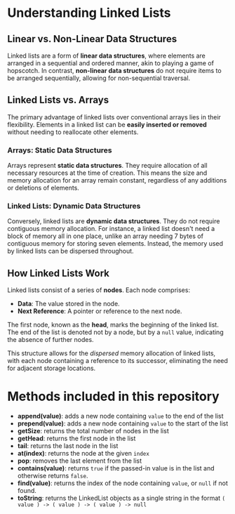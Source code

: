 # Understanding Linked Lists

## Linear vs. Non-Linear Data Structures

Linked lists are a form of **linear data structures**, where elements are arranged in a sequential and ordered manner, akin to playing a game of hopscotch. In contrast, **non-linear data structures** do not require items to be arranged sequentially, allowing for non-sequential traversal.

## Linked Lists vs. Arrays

The primary advantage of linked lists over conventional arrays lies in their flexibility. Elements in a linked list can be **easily inserted or removed** without needing to reallocate other elements.

### Arrays: Static Data Structures

Arrays represent **static data structures**. They require allocation of all necessary resources at the time of creation. This means the size and memory allocation for an array remain constant, regardless of any additions or deletions of elements.

### Linked Lists: Dynamic Data Structures

Conversely, linked lists are **dynamic data structures**. They do not require contiguous memory allocation. For instance, a linked list doesn't need a block of memory all in one place, unlike an array needing 7 bytes of contiguous memory for storing seven elements. Instead, the memory used by linked lists can be dispersed throughout.

## How Linked Lists Work

Linked lists consist of a series of **nodes**. Each node comprises:

- **Data**: The value stored in the node.
- **Next Reference**: A pointer or reference to the next node.

The first node, known as the **head**, marks the beginning of the linked list. The end of the list is denoted not by a node, but by a `null` value, indicating the absence of further nodes.

This structure allows for the _dispersed_ memory allocation of linked lists, with each node containing a reference to its successor, eliminating the need for adjacent storage locations.


# Methods included in this repository
- **append(value)**: adds a new node containing ```value``` to the end of the list
- **prepend(value)**: adds a new node containing ```value``` to the start of the list
- **getSize**: returns the total number of nodes in the list
- **getHead**: returns the first node in the list
- **tail**: returns the last node in the list
- **at(index)**: returns the node at the given ```index```
- **pop**: removes the last element from the list
- **contains(value)**: returns ```true``` if the passed-in value is in the list and otherwise returns ```false```.
- **find(value)**: returns the index of the node containing ```value```, or ```null``` if not found.
- **toString**: returns the LinkedList objects as a single string in the format ```( value ) -> ( value ) -> ( value ) -> null```
